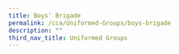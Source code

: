 ```yaml
---
title: Boys' Brigade
permalink: /cca/Uniformed-Groups/boys-brigade
description: ""
third_nav_title: Uniformed Groups
---
```

